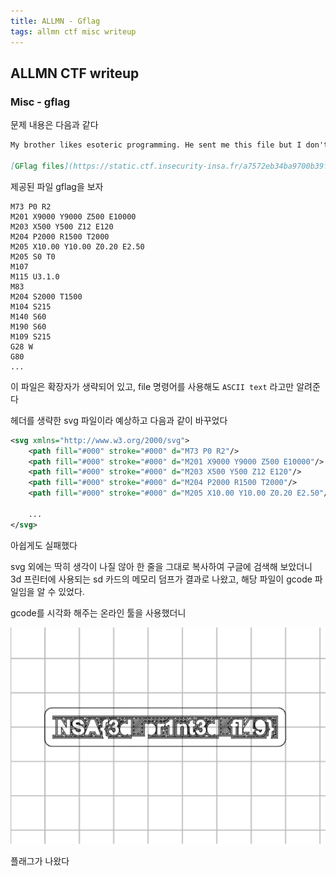 ```yaml
---
title: ALLMN - Gflag
tags: allmn ctf misc writeup
---
```


## ALLMN CTF writeup

### Misc - gflag

문제 내용은 다음과 같다

```markdown
My brother likes esoteric programming. He sent me this file but I don't see what it is for. Could you help me ?

[GFlag files](https://static.ctf.insecurity-insa.fr/a7572eb34ba9700b39f1ba7f5869bf301b67d406.tar.gz)
```

제공된 파일 gflag을 보자

```
M73 P0 R2
M201 X9000 Y9000 Z500 E10000
M203 X500 Y500 Z12 E120
M204 P2000 R1500 T2000
M205 X10.00 Y10.00 Z0.20 E2.50
M205 S0 T0
M107
M115 U3.1.0
M83
M204 S2000 T1500
M104 S215
M140 S60
M190 S60
M109 S215
G28 W
G80
...
```

이 파일은 확장자가 생략되어 있고, file 명령어를 사용해도 `ASCII text` 라고만 알려준다

헤더를 생략한 svg 파일이라 예상하고 다음과 같이 바꾸었다

```svg
<svg xmlns="http://www.w3.org/2000/svg">
    <path fill="#000" stroke="#000" d="M73 P0 R2"/>
    <path fill="#000" stroke="#000" d="M201 X9000 Y9000 Z500 E10000"/>
    <path fill="#000" stroke="#000" d="M203 X500 Y500 Z12 E120"/>
    <path fill="#000" stroke="#000" d="M204 P2000 R1500 T2000"/>
    <path fill="#000" stroke="#000" d="M205 X10.00 Y10.00 Z0.20 E2.50"/>

    ...
</svg>
```

아쉽게도 실패했다

svg 외에는 딱히 생각이 나질 않아 한 줄을 그대로 복사하여 구글에 검색해 보았더니
3d 프린터에 사용되는 sd 카드의 메모리 덤프가 결과로 나왔고,
해당 파일이 gcode 파일임을 알 수 있었다.

gcode를 시각화 해주는 온라인 툴을 사용했더니

![flag](assets/images/allmn_gflg_flag.PNG?raw=true)

플래그가 나왔다
